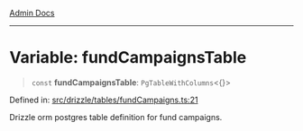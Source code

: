 [Admin Docs](/)

***

# Variable: fundCampaignsTable

> `const` **fundCampaignsTable**: `PgTableWithColumns`\<\{\}\>

Defined in: [src/drizzle/tables/fundCampaigns.ts:21](https://github.com/PratapRathi/talawa-api/blob/8547a42c99c7a44be459745d0018a2deccfb1f66/src/drizzle/tables/fundCampaigns.ts#L21)

Drizzle orm postgres table definition for fund campaigns.
